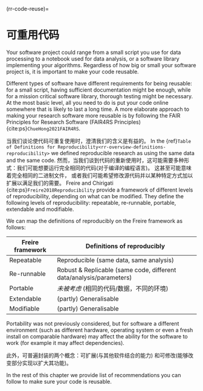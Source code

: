 (rr-code-reuse)=
# 可重用代码
Your software project could range from a small script you use for data processing to a notebook used for data analysis, or a software library implementing your algorithms. Regardless of how big or small your software project is, it is important to make your code reusable.

Different types of software have different requirements for being reusable: for a small script, having sufficient documentation might be enough, while for a mission critical software library, thorough testing might be necessary. At the most basic level, all you need to do is put your code online somewhere that is likely to last a long time. A more elaborate approach to making your research software more reusable is by following the FAIR Principles for Research Software (FAIR4RS Principles) {cite:ps}`ChueHong2021FAIR4RS`.

当我们谈论使代码可重复使用时，澄清我们的含义是有益的。 In the {ref}`Table of Definitions for Reproducibility<rr-overview-definitions-reproducibility>` we defined reproducible research as using the same data and the same code. 然而，当我们谈到代码的重新使用时，这可能需要多种形式：我们可能想要运行完全相同的代码(对于编译的编程语言)。 这甚至可能意味着完全相同的二进制文件， 或者我们可能希望修改源代码并以某种特定方式加以扩展以满足我们的需要。 Freire and Chirigati {cite:ps}`Freire2018Reproducibility` provide a framework of different levels of reproducibility, depending on what can be modified. They define the following levels of reproducibility: repeatable, re-runnable, portable, extendable and modifiable.

We can map the definitions of reproducibly on the Freire framework as follows:

| Freire framework | Definitions of reproducibly                                         |
| ---------------- | ------------------------------------------------------------------- |
| Repeatable       | Reproducible (same data, same analysis)                             |
| Re-runnable      | Robust & Replicable (same code, different data/analysis/parameters) |
| Portable         | *未被考虑* (相同的代码/数据，不同的环境)                                             |
| Extendable       | (partly) Generalisable                                              |
| Modifiable       | (partly) Generalisable                                              |

Portability was not previously considered, but for software a different environment (such as different hardware, operating system or even a fresh install on comparable hardware) may affect the ability for the software to work (for example it may affect dependencies).

此外，可普遍封装的两个概念：可扩展(与其他软件结合的能力) 和可修改(能够改变部分实现以扩大其功能)。

In the rest of this chapter we provide list of recommendations you can follow to make sure your code is reusable.
